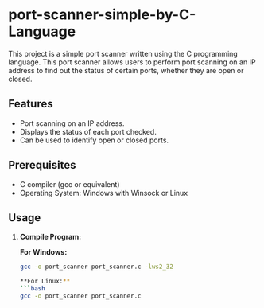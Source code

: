 # port-scanner-simple-by-C-Language
This project is a simple port scanner written using the C programming language. This port scanner allows users to perform port scanning on an IP address to find out the status of certain ports, whether they are open or closed.

## Features

- Port scanning on an IP address.
- Displays the status of each port checked.
- Can be used to identify open or closed ports.

## Prerequisites

- C compiler (gcc or equivalent)
- Operating System: Windows with Winsock or Linux

## Usage

1. **Compile Program:**

   **For Windows:**
   ```bash
   gcc -o port_scanner port_scanner.c -lws2_32

   **For Linux:**
   ```bash
   gcc -o port_scanner port_scanner.c
